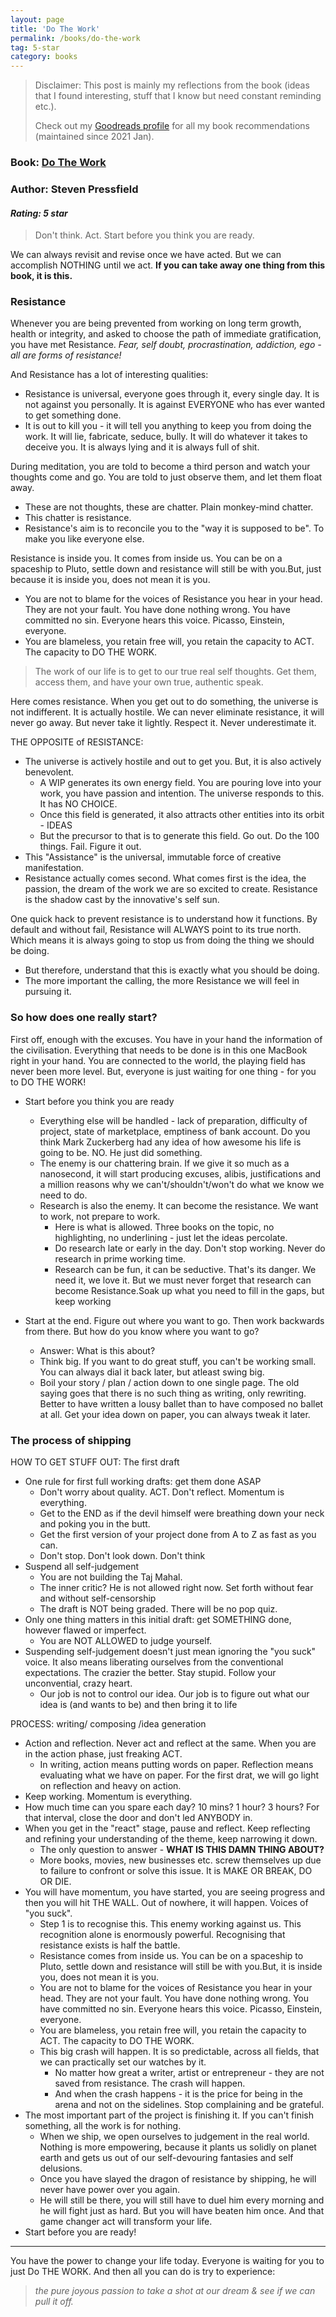 ```yaml
---
layout: page
title: 'Do The Work'
permalink: /books/do-the-work
tag: 5-star
category: books
---
```


> Disclaimer: This post is mainly my reflections from the book (ideas that I found interesting, stuff that I know but need constant reminding etc.). 
> 
> Check out my [Goodreads profile](https://www.goodreads.com/user/show/47835814-akshay-chugh) for all my book recommendations (maintained since 2021 Jan).

### Book: [Do The Work](https://www.goodreads.com/book/show/10645233-do-the-work)
### Author: Steven Pressfield
#### *Rating: 5 star*

> Don't think. Act. Start before you think you are ready.

We can always revisit and revise once we have acted. But we can accomplish NOTHING until we act. **If you can take away one thing from this book, it is this.**

### Resistance

Whenever you are being prevented from working on long term growth, health or integrity, and asked to choose the path of immediate gratification, you have met Resistance. 
*Fear, self doubt, procrastination, addiction, ego - all are forms of resistance!*

And Resistance has a lot of interesting qualities:
- Resistance is universal, everyone goes through it, every single day. It is not against you personally. It is against EVERYONE who has ever wanted to get something done.
- It is out to kill you - it will tell you anything to keep you from doing the work. It will lie, fabricate, seduce, bully. It will do whatever it takes to deceive you. It is always lying and it is always full of shit.

During meditation, you are told to become a third person and watch your thoughts come and go. You are told to just observe them, and let them float away.
- These are not thoughts, these are chatter. Plain monkey-mind chatter.
- This chatter is resistance.
- Resistance's aim is to reconcile you to the "way it is supposed to be". To make you like everyone else.

Resistance is inside you. It comes from inside us. You can be on a spaceship to Pluto, settle down and resistance will still be with you.But, just because it is inside you, does not mean it is you. 
- You are not to blame for the voices of Resistance you hear in your head. They are not your fault. You have done nothing wrong. You have committed no sin. Everyone hears this voice. Picasso, Einstein, everyone.
- You are blameless, you retain free will, you retain the capacity to ACT. The capacity to DO THE WORK.

> The work of our life is to get to our true real self thoughts. Get them, access them, and have your own true, authentic speak.

Here comes resistance. When you get out to do something, the universe is not indifferent. It is actually hostile. We can never eliminate resistance, it will never go away. 
But never take it lightly. Respect it. Never underestimate it.

THE OPPOSITE of RESISTANCE:
- The universe is actively hostile and out to get you. But, it is also actively benevolent. 
	- A WIP generates its own energy field. You are pouring love into your work, you have passion and intention. The universe responds to this. It has NO CHOICE.
	- Once this field is generated, it also attracts other entities into its orbit - IDEAS
	- But the precursor to that is to generate this field. Go out. Do the 100 things. Fail. Figure it out. 
- This "Assistance" is the universal, immutable force of creative manifestation. 
- Resistance actually comes second. What comes first is the idea, the passion, the dream of the work we are so excited to create. Resistance is the shadow cast by the innovative's self sun.

One quick hack to prevent resistance is to understand how it functions. By default and without fail, Resistance will ALWAYS point to its true north. Which means it is always going to stop us from doing the thing we should be doing.
- But therefore, understand that this is exactly what you should be doing.
- The more important the calling, the more Resistance we will feel in pursuing it.

### So how does one really start?

First off, enough with the excuses. You have in your hand the information of the civilisation. Everything that needs to be done is in this one MacBook right in your hand. You are connected to the world, the playing field has never been more level. But, everyone is just waiting for one thing - for you to DO THE WORK!

- Start before you think you are ready
	- Everything else will be handled - lack of preparation, difficulty of project, state of marketplace, emptiness of bank account. Do you think Mark Zuckerberg had any idea of how awesome his life is going to be. NO. He just did something.
	- The enemy is our chattering brain. If we give it so much as a nanosecond, it will start producing excuses, alibis, justifications and a million reasons why we can't/shouldn't/won't do what we know we need to do.
	- Research is also the enemy. It can become the resistance. We want to work, not prepare to work. 
		- Here is what is allowed. Three books on the topic, no highlighting, no underlining - just let the ideas percolate.
		- Do research late or early in the day. Don't stop working. Never do research in prime working time. 
		- Research can be fun, it can be seductive. That's its danger. We need it, we love it. But we must never forget that research can become Resistance.Soak up what you need to fill in the gaps, but keep working

- Start at the end. Figure out where you want to go. Then work backwards from there. But how do you know where you want to go?
	- Answer: What is this about?
	- Think big. If you want to do great stuff, you can't be working small. You can always dial it back later, but atleast swing big.
	- Boil your story / plan / action down to one single page. The old saying goes that there is no such thing as writing, only rewriting. Better to have written a lousy ballet than to have composed no ballet at all. Get your idea down on paper, you can always tweak it later.

### The process of shipping

HOW TO GET STUFF OUT: The first draft
- One rule for first full working drafts: get them done ASAP
	- Don't worry about quality. ACT. Don't reflect. Momentum is everything.
	- Get to the END as if the devil himself were breathing down your neck and poking you in the butt.
	- Get the first version of your project done from A to Z as fast as you can. 
	- Don't stop. Don't look down. Don't think
- Suspend all self-judgement
	- You are not building the Taj Mahal.
	- The inner critic? He is not allowed right now. Set forth without fear and without self-censorship
	- The draft is NOT being graded. There will be no pop quiz.
- Only one thing matters in this initial draft: get SOMETHING done, however flawed or imperfect.
	- You are NOT ALLOWED to judge yourself.
- Suspending self-judgement doesn't just mean ignoring the "you suck" voice. It also means liberating ourselves from the conventional expectations. The crazier the better. Stay stupid. Follow your unconvential, crazy heart.
	- Our job is not to control our idea. Our job is to figure out what our idea is (and wants to be) and then bring it to life

PROCESS: writing/ composing /idea generation
- Action and reflection. Never act and reflect at the same. When you are in the action phase, just freaking ACT.
	- In writing, action means putting words on paper. Reflection means evaluating what we have on paper. For the first drat, we will go light on reflection and heavy on action. 
- Keep working. Momentum is everything.
- How much time can you spare each day? 10 mins? 1 hour? 3 hours? For that interval, close the door and don't led ANYBODY in. 
- When you get in the "react" stage, pause and reflect. Keep reflecting and refining your understanding of the theme, keep narrowing it down.
	- The only question to answer - **WHAT IS THIS DAMN THING ABOUT?**
	- More books, movies, new businesses etc. screw themselves up due to failure to confront or solve this issue. It is MAKE OR BREAK, DO OR DIE.
- You will have momentum, you have started, you are seeing progress and then you will hit THE WALL. Out of nowhere, it will happen. Voices of "you suck". 
	- Step 1 is to recognise this. This enemy working against us. This recognition alone is enormously powerful. Recognising that resistance exists is half the battle.
	- Resistance comes from inside us. You can be on a spaceship to Pluto, settle down and resistance will still be with you.But, it is inside you, does not mean it is you. 
	- You are not to blame for the voices of Resistance you hear in your head. They are not your fault. You have done nothing wrong. You have committed no sin. Everyone hears this voice. Picasso, Einstein, everyone.
	- You are blameless, you retain free will, you retain the capacity to ACT. The capacity to DO THE WORK.
	- This big crash will happen. It is so predictable, across all fields, that we can practically set our watches by it. 
		- No matter how great a writer, artist or entrepreneur - they are not saved from resistance. The crash will happen.
		- And when the crash happens - it is the price for being in the arena and not on the sidelines. Stop complaining and be grateful.
- The most important part of the project is finishing it. If you can't finish something, all the work is for nothing.
	- When we ship, we open ourselves to judgement in the real world. Nothing is more empowering, because it plants us solidly on planet earth and gets us out of our self-devouring fantasies and self delusions.
	- Once you have slayed the dragon of resistance by shipping, he will never have power over you again. 
	- He will still be there, you will still have to duel him every morning and he will fight just as hard. But you will have beaten him once. And that game changer act will transform your life. 
- Start before you are ready!
---
You have the power to change your life today. Everyone is waiting for you to just Do THE WORK. And then all you can do is try to experience: 

> *the pure joyous passion to take a shot at our dream & see if we can pull it off.*

